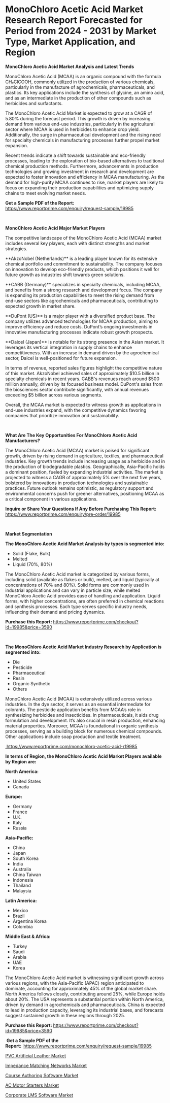 <p><h1>MonoChloro Acetic Acid Market Research Report Forecasted for Period from 2024 -  2031 by Market Type, Market Application, and Region</h1></p><p><strong>MonoChloro Acetic Acid Market Analysis and Latest Trends</strong></p>
<p><p>MonoChloro Acetic Acid (MCAA) is an organic compound with the formula CH₂ClCOOH, commonly utilized in the production of various chemicals, particularly in the manufacture of agrochemicals, pharmaceuticals, and plastics. Its key applications include the synthesis of glycine, an amino acid, and as an intermediate in the production of other compounds such as herbicides and surfactants. </p><p>The MonoChloro Acetic Acid Market is expected to grow at a CAGR of 5.80% during the forecast period. This growth is driven by increasing demand from various end-use industries, particularly in the agricultural sector where MCAA is used in herbicides to enhance crop yield. Additionally, the surge in pharmaceutical development and the rising need for specialty chemicals in manufacturing processes further propel market expansion. </p><p>Recent trends indicate a shift towards sustainable and eco-friendly processes, leading to the exploration of bio-based alternatives to traditional chemical production methods. Furthermore, advancements in production technologies and growing investment in research and development are expected to foster innovation and efficiency in MCAA manufacturing. As the demand for high-purity MCAA continues to rise, market players are likely to focus on expanding their production capabilities and optimizing supply chains to meet evolving market needs.</p></p>
<p><strong>Get a Sample PDF of the Report:&nbsp;</strong> <a href="https://www.reportprime.com/enquiry/request-sample/19985?utm_campaign=63&utm_medium=2&utm_source=Github&utm_content=ia&utm_term=24112024&utm_id=monochloro-acetic-acid">https://www.reportprime.com/enquiry/request-sample/19985</a></p>
<p>&nbsp;</p>
<p><strong>MonoChloro Acetic Acid Major Market Players</strong></p>
<p><p>The competitive landscape of the MonoChloro Acetic Acid (MCAA) market includes several key players, each with distinct strengths and market strategies. </p><p>**AkzoNobel (Netherlands)** is a leading player known for its extensive chemical portfolio and commitment to sustainability. The company focuses on innovation to develop eco-friendly products, which positions it well for future growth as industries shift towards green solutions. </p><p>**CABB (Germany)** specializes in specialty chemicals, including MCAA, and benefits from a strong research and development focus. The company is expanding its production capabilities to meet the rising demand from end-use sectors like agrochemicals and pharmaceuticals, contributing to expected growth in market share.</p><p>**DuPont (US)** is a major player with a diversified product base. The company utilizes advanced technologies for MCAA production, aiming to improve efficiency and reduce costs. DuPont’s ongoing investments in innovative manufacturing processes indicate robust growth prospects.</p><p>**Daicel (Japan)** is notable for its strong presence in the Asian market. It leverages its vertical integration in supply chains to enhance competitiveness. With an increase in demand driven by the agrochemical sector, Daicel is well-positioned for future expansion.</p><p>In terms of revenue, reported sales figures highlight the competitive nature of this market. AkzoNobel achieved sales of approximately $10.5 billion in specialty chemicals in recent years. CABB's revenues reach around $500 million annually, driven by its focused business model. DuPont's sales from the biosciences sector contribute significantly, with annual revenues exceeding $5 billion across various segments.  </p><p>Overall, the MCAA market is expected to witness growth as applications in end-use industries expand, with the competitive dynamics favoring companies that prioritize innovation and sustainability.</p></p>
<p>&nbsp;</p>
<p><strong>What Are The Key Opportunities For MonoChloro Acetic Acid Manufacturers?</strong></p>
<p><p>The MonoChloro Acetic Acid (MCAA) market is poised for significant growth, driven by rising demand in agriculture, textiles, and pharmaceutical industries. Key growth trends include increasing usage as a herbicide and in the production of biodegradable plastics. Geographically, Asia-Pacific holds a dominant position, fueled by expanding industrial activities. The market is projected to witness a CAGR of approximately 5% over the next five years, bolstered by innovations in production technologies and sustainable practices. Future outlook remains optimistic, as regulatory support and environmental concerns push for greener alternatives, positioning MCAA as a critical component in various applications.</p></p>
<p><strong>Inquire or Share Your Questions If Any Before Purchasing This Report:</strong> <a href="https://www.reportprime.com/enquiry/pre-order/19985?utm_campaign=63&utm_medium=2&utm_source=Github&utm_content=ia&utm_term=24112024&utm_id=monochloro-acetic-acid">https://www.reportprime.com/enquiry/pre-order/19985</a></p>
<p>&nbsp;</p>
<p><strong>Market Segmentation</strong></p>
<p><strong>The MonoChloro Acetic Acid Market Analysis by types is segmented into:</strong></p>
<p><ul><li>Solid (Flake, Bulk)</li><li>Melted</li><li>Liquid (70%, 80%)</li></ul></p>
<p><p>The MonoChloro Acetic Acid market is categorized by various forms, including solid (available as flakes or bulk), melted, and liquid (typically at concentrations of 70% and 80%). Solid forms are commonly used in industrial applications and can vary in particle size, while melted MonoChloro Acetic Acid provides ease of handling and application. Liquid forms, with higher concentrations, are often preferred in chemical reactions and synthesis processes. Each type serves specific industry needs, influencing their demand and pricing dynamics.</p></p>
<p><strong>Purchase this Report:&nbsp;</strong><a href="https://www.reportprime.com/checkout?id=19985&price=3590&utm_campaign=63&utm_medium=2&utm_source=Github&utm_content=ia&utm_term=24112024&utm_id=monochloro-acetic-acid">https://www.reportprime.com/checkout?id=19985&price=3590</a></p>
<p>&nbsp;</p>
<p><strong>The MonoChloro Acetic Acid Market Industry Research by Application is segmented into:</strong></p>
<p><ul><li>Die</li><li>Pesticide</li><li>Pharmaceutical</li><li>Resin</li><li>Organic Synthetic</li><li>Others</li></ul></p>
<p><p>MonoChloro Acetic Acid (MCAA) is extensively utilized across various industries. In the dye sector, it serves as an essential intermediate for colorants. The pesticide application benefits from MCAA’s role in synthesizing herbicides and insecticides. In pharmaceuticals, it aids drug formulation and development. It’s also crucial in resin production, enhancing material properties. Moreover, MCAA is foundational in organic synthesis processes, serving as a building block for numerous chemical compounds. Other applications include soap production and textile treatment.</p></p>
<p><a href="https://www.reportprime.com/monochloro-acetic-acid-r19985?utm_campaign=63&utm_medium=2&utm_source=Github&utm_content=ia&utm_term=24112024&utm_id=monochloro-acetic-acid">&nbsp;https://www.reportprime.com/monochloro-acetic-acid-r19985</a></p>
<p><strong>In terms of Region, the MonoChloro Acetic Acid Market Players available by Region are:</strong></p>
<p>
    <p> <strong> North America: </strong>
        <ul>
            <li>United States</li>
            <li>Canada</li>
        </ul>
        </p> 
    <p> <strong> Europe: </strong>
        <ul>
            <li>Germany</li>
            <li>France</li>
            <li>U.K.</li>
            <li>Italy</li>
            <li>Russia</li>
        </ul>
        </p> 
    <p> <strong> Asia-Pacific: </strong>
        <ul>
            <li>China</li>
            <li>Japan</li>
            <li>South Korea</li>
            <li>India</li>
            <li>Australia</li>
            <li>China Taiwan</li>
            <li>Indonesia</li>
            <li>Thailand</li>
            <li>Malaysia</li>
        </ul>
        </p> 
    <p> <strong> Latin America: </strong>
        <ul>
            <li>Mexico</li>
            <li>Brazil</li>
            <li>Argentina Korea</li>
            <li>Colombia</li>
        </ul>
        </p> 
    <p> <strong> Middle East & Africa: </strong>
        <ul>
            <li>Turkey</li>
            <li>Saudi</li>
            <li>Arabia</li>
            <li>UAE</li>
            <li>Korea</li>
        </ul>
    </p>
    </p>
<p><p>The MonoChloro Acetic Acid market is witnessing significant growth across various regions, with the Asia-Pacific (APAC) region anticipated to dominate, accounting for approximately 45% of the global market share. North America follows closely, contributing around 25%, while Europe holds about 20%. The USA represents a substantial portion within North America, driven by demand in agrochemicals and pharmaceuticals. China is expected to lead in production capacity, leveraging its industrial bases, and forecasts suggest sustained growth in these regions through 2025.</p></p>
<p><strong>Purchase this Report: </strong><a href="https://www.reportprime.com/checkout?id=19985&price=3590&utm_campaign=63&utm_medium=2&utm_source=Github&utm_content=ia&utm_term=24112024&utm_id=monochloro-acetic-acid">https://www.reportprime.com/checkout?id=19985&price=3590</a></p>
<p>&nbsp;<strong>Get a Sample PDF of the Report:&nbsp;&nbsp;</strong><a href="https://www.reportprime.com/enquiry/request-sample/19985?utm_campaign=63&utm_medium=2&utm_source=Github&utm_content=ia&utm_term=24112024&utm_id=monochloro-acetic-acid">https://www.reportprime.com/enquiry/request-sample/19985</a></p>
<p><strong></strong></p>
<p><p><a href="https://github.com/JubayerMia832/Market-Research-Report-List-1/blob/main/pvc-artificial-leather-market.md?utm_campaign=63&utm_medium=2&utm_source=Github&utm_content=ia&utm_term=24112024&utm_id=monochloro-acetic-acid">PVC Artificial Leather Market</a></p><p><a href="https://www.linkedin.com/pulse/navigating-impedance-matching-networks-market-expert-analysis-0hfqe?utm_campaign=63&utm_medium=2&utm_source=Github&utm_content=ia&utm_term=24112024&utm_id=monochloro-acetic-acid">Impedance Matching Networks Market</a></p><p><a href="https://issuu.com/reportprime-2/docs/course-authoring-software-market-si_f7d73a3871ce75?utm_campaign=63&utm_medium=2&utm_source=Github&utm_content=ia&utm_term=24112024&utm_id=monochloro-acetic-acid">Course Authoring Software Market</a></p><p><a href="https://www.linkedin.com/pulse/global-ac-motor-starters-market-focus-application-end-use-industry-gtene?utm_campaign=63&utm_medium=2&utm_source=Github&utm_content=ia&utm_term=24112024&utm_id=monochloro-acetic-acid">AC Motor Starters Market</a></p><p><a href="https://issuu.com/reportprime-2/docs/corporate-lms-software-market-size-_13cd11563afdef?utm_campaign=63&utm_medium=2&utm_source=Github&utm_content=ia&utm_term=24112024&utm_id=monochloro-acetic-acid">Corporate LMS Software Market</a></p></p>
